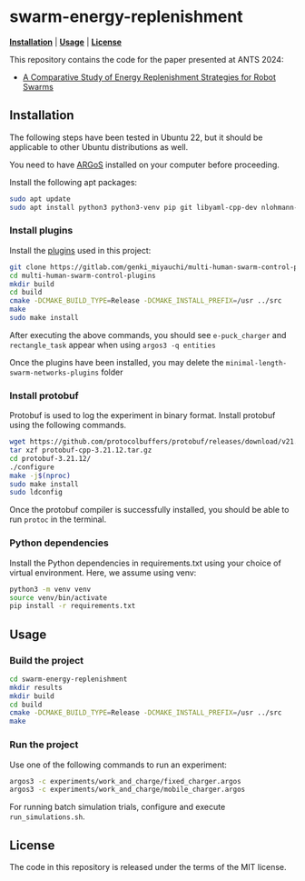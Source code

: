 # swarm-energy-replenishment

[**Installation**](#installation) | [**Usage**](#usage) | [**License**](#license)

This repository contains the code for the paper presented at ANTS 2024:

- [A Comparative Study of Energy Replenishment Strategies for Robot Swarms](https://doi.org/10.1007/978-3-031-70932-6_1)

## Installation

The following steps have been tested in Ubuntu 22, but it should be applicable to other Ubuntu distributions as well.

You need to have [ARGoS](https://www.argos-sim.info/) installed on your computer before proceeding.

Install the following apt packages:

```bash
sudo apt update
sudo apt install python3 python3-venv pip git libyaml-cpp-dev nlohmann-json3-dev
```

### Install plugins

Install the [plugins](https://gitlab.com/genki_miyauchi/multi-human-swarm-control-plugins) used in this project:

```bash
git clone https://gitlab.com/genki_miyauchi/multi-human-swarm-control-plugins.git
cd multi-human-swarm-control-plugins
mkdir build
cd build
cmake -DCMAKE_BUILD_TYPE=Release -DCMAKE_INSTALL_PREFIX=/usr ../src
make
sudo make install
```

After executing the above commands, you should see `e-puck_charger` and `rectangle_task` appear when using `argos3 -q entities`

Once the plugins have been installed, you may delete the `minimal-length-swarm-networks-plugins` folder

### Install protobuf

Protobuf is used to log the experiment in binary format. Install protobuf using the following commands.

```bash
wget https://github.com/protocolbuffers/protobuf/releases/download/v21.12/protobuf-cpp-3.21.12.tar.gz
tar xzf protobuf-cpp-3.21.12.tar.gz
cd protobuf-3.21.12/
./configure
make -j$(nproc)
sudo make install
sudo ldconfig
```

Once the protobuf compiler is successfully installed, you should be able to run `protoc` in the terminal.

### Python dependencies

Install the Python dependencies in requirements.txt using your choice of virtual environment. Here, we assume using venv:

```bash
python3 -m venv venv
source venv/bin/activate
pip install -r requirements.txt
```

## Usage

### Build the project

```bash
cd swarm-energy-replenishment
mkdir results
mkdir build
cd build
cmake -DCMAKE_BUILD_TYPE=Release -DCMAKE_INSTALL_PREFIX=/usr ../src
make
```

### Run the project

Use one of the following commands to run an experiment:

```bash
argos3 -c experiments/work_and_charge/fixed_charger.argos
argos3 -c experiments/work_and_charge/mobile_charger.argos
```

For running batch simulation trials, configure and execute `run_simulations.sh`.

## License

The code in this repository is released under the terms of the MIT license.
